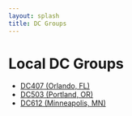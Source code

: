 ```yaml
---
layout: splash
title: DC Groups
---
```


# Local DC Groups

- [DC407 (Orlando, FL)](https://dc407.com)
- [DC503 (Portland, OR)](https://dc503.org)
- [DC612 (Minneapolis, MN)](https://dc612.org)
<!-- Add more groups here -->

